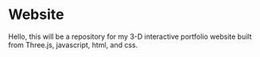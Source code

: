 # Website
Hello, this will be a repository for my 3-D interactive portfolio website built from Three.js, javascript, html, and css.
